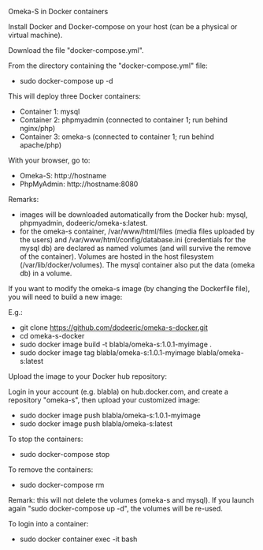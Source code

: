 Omeka-S in Docker containers

Install Docker and Docker-compose on your host (can be a physical or virtual machine). 

Download the file "docker-compose.yml".

From the directory containing the "docker-compose.yml" file:

- sudo docker-compose up -d

This will deploy three Docker containers:

- Container 1: mysql
- Container 2: phpmyadmin (connected to container 1; run behind nginx/php)
- Container 3: omeka-s (connected to container 1; run behind apache/php)

With your browser, go to:

- Omeka-S: http://hostname
- PhpMyAdmin: http://hostname:8080

Remarks:

- images will be downloaded automatically from the Docker hub: mysql, phpmyadmin, dodeeric/omeka-s:latest.
- for the omeka-s container, /var/www/html/files (media files uploaded by the users) and /var/www/html/config/database.ini (credentials for the mysql db) are declared as named volumes (and will survive the remove of the container). Volumes are hosted in the host filesystem (/var/lib/docker/volumes). The mysql container also put the data (omeka db) in a volume.

If you want to modify the omeka-s image (by changing the Dockerfile file), you will need to build a new image:

E.g.:

- git clone https://github.com/dodeeric/omeka-s-docker.git
- cd omeka-s-docker
- sudo docker image build -t blabla/omeka-s:1.0.1-myimage .
- sudo docker image tag blabla/omeka-s:1.0.1-myimage blabla/omeka-s:latest

Upload the image to your Docker hub repository:

Login in your account (e.g. blabla) on hub.docker.com, and create a repository "omeka-s", then upload your customized image:

- sudo docker image push blabla/omeka-s:1.0.1-myimage
- sudo docker image push blabla/omeka-s:latest

To stop the containers:

- sudo docker-compose stop

To remove the containers:

- sudo docker-compose rm 

Remark: this will not delete the volumes (omeka-s and mysql). If you launch again "sudo docker-compose up -d", the volumes will be re-used.

To login into a container:

- sudo docker container exec -it <container-id-or-name> bash 
